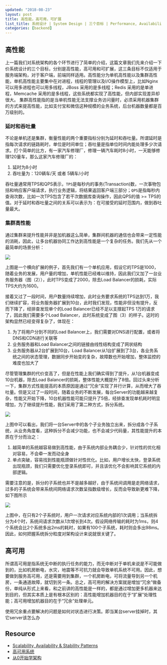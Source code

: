 ```yaml
---
updated: "2018-08-23"
layout: post
title: 高性能，高可用，可扩展
list_title: 系统设计 | System Design | 三个目标 | Performance, Availability and Scalibilty
categories: [backend]
---
```


## 高性能

上一篇我们对系统架构的各个环节进行了简单的介绍，这篇文章我们先来介绍一下价系统设计的三个目标，分别是高性能，高可用和可扩展，这三条目标不仅适用于服务端架构，对于客户端，前端同样适用。高性能分为单机高性能以及集群高性能，单机高性能主要集中在对进程，线程的管理以及I/O操作模型上，比如Nginx可以用多进程也可以用多线程，JBoss 采用的是多线程；Redis 采用的是单进程，Memcache 采用的是多线程，这些系统都实现了高性能，但内部实现差异却很大。 集群高性能指的是当单机性能无法支撑业务访问量时，必须采用机器集群的方式来提高性能，比如支付宝和微信这种规模的业务系统，后台机器数量都是百万级别的。

### 延时和吞吐量

不论是单机还是集群，衡量性能的两个重要指标分别为延时和吞吐量。所谓延时是指每次请求的链路耗时，单位是时间单位；吞吐量是指单位时间内能处理多少次请求。打个简单的比方，有一家汽车修理厂，修理一辆汽车耗时8小时，一天能够修理120量车，那么这家汽车修理厂的：

1. 延时为8小时
2. 吞吐量为：120辆车/天 或者 5辆车/小时

吞吐量通常用TPS和QPS表示，`TPS`是每秒内的事务(Transaction)数，一次事物包括和响应客户端请求，执行业务逻辑，将结果返回客户端三部分；`QPS`是指每秒内查询次数，比如一次TPS包含了若干次数据库查询操作，因此QPS的值 >= TPS的值。对于延时和吞吐量之间的关系可以表示为：在可接受的延时范围内，做到吞吐量最大。

### 集群高性能

通过集群来提升性能并非是加机器这么简单，集群间机器的通信也会带来一定性能的消耗，因此，让多台机器协同工作达到高性能是一个复杂的任务。我们先从一个最简单的场景分析：

<img src="{{site.baseurl}}/assets/images/2016/05/sd-2-1.png">

上图是一个横向扩展的例子，首先我们有一个单机应用，假设它的TPS是1000，随着业务的发展，用户量的增加，单机性能已经难以维持，因此我们又加了一台业务服务器（图（2）），此时TPS变成了2000，除去Load Balancer的损耗，实际TPS大约为1600。

接着又过了一段时间，用户数量持续增加，此时业务要求系统的TPS达到1万，我们继续扩容，将业务服务器扩展到10台，此时我们发现，性能非但没有提升，反而下降了，经排查发现单个的Load Balancer已经不足以支撑起TPS 1万的请求了，因此我们需要多个Load Balancer，此时系统变成了图（3）的样子。这时的架构显然已经变得复杂了，体现在：

1. 为了将用户分到不同的Load Balancer上，我们需要对DNS进行配置，或者将DNS和CDN进行关联等
2. 业务服务器和Load Balancer之间的链接由线性结构变成了网状结构
3. 业务服务器从2台扩展到10台，Load Balancer从1台扩展到了3台，各业务系统之间的状态管理，数据同步开始变的复杂，故障数也开始增加，整体监控的难度也加大了

尽管管理集群的代价变高了，但是在性能上我们确实得到了提升，从1台机器变成10台机器，除去Load Balancer的损耗，整体性能大概提升了8倍。回过头来分析一下，集群方式性能提高的本质原因是通过“冗余”实现了并行计算，从而增大了吞吐量。但是又过了一段时间，随着业务的不断发展，每台Server的功能越来越复杂，性能又开始下降，10台机器性能可能只提升了5倍，经排查发现单机耗时明显增加，为了继续提升性能，我们采用了第二种方式，拆分系统。

<img src="{{site.baseurl}}/assets/images/2016/05/sd-2-2.png">

上图中可以看出，我们将一台Server中的各个子业务独立出来，拆分成各个子系统，从业务角度看，这种拆分不会减少功能，也不会减少代码量，其性能提升的本质在于分而治之：

1. 越简单的系统越容易做到高性能，由于系统内部业务耦合少，针对性的优化相对容易，不会牵一发而动全身
2. 单点突破，容易找到性能瓶颈做针对性优化。比如，用户增长太快，登录系统出现瓶颈，我们只需要优化登录系统即可，并且该优化不会影响其它系统的内部逻辑。

需要注意的是，拆分的子系统也并不是越多越好，由于系统间调用是走网络请求，过多的子系统会带来系统间网络请求次数呈指数级增长，反而会导致新更难下降，如下图所示

<img src="{{site.baseurl}}/assets/images/2016/05/sd-2-3.png">

上图中，在只有2个子系统时，用户一次请求对应系统内部的1次调用；当系统拆分为4个时，系统间请求次数从1次增长到4次。假设网络传输的耗时为1ms，则4个系统会比2个系统多出2ms的耗时，如果有100个子系统，耗时则会多出98ms。因此，如何把握系统拆分粒度对架构设计来说就很关键了。

## 高可用

所谓高可用是指系统无中断的执行任务的能力，而无中断对于单机来说是不可能做到的，比如机房断电，水灾，地震等不可抗力就会导致单机系统不可用。因此，想要做到服务高可用，还是需要用到集群，一个机房断电，可将流量导到另一个机房，一条通道故障，就切到另一条。总之，高可用的解决方案就是增加“冗余”做备份，单纯从形式上来看，和之前讲的高性能是一样的，都是通过增加更多机器来达到目的，但其实本质上是有根本区别的：高性能增加机器目的在于“扩展”处理性能；高可用增加机器目的在于“冗余”处理单元。

使用冗余重点要解决的问题是如何对状态进行决策。即当某台server挂掉时，其它server该怎么办

## Resource

- [Scalability, Availability & Stability Patterns](https://www.slideshare.net/jboner/scalability-availability-stability-patterns/)
- [高可用系统](https://coolshell.cn/articles/17459.html)
- [从0开始学架构]()